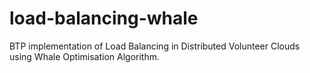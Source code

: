 # load-balancing-whale
BTP implementation of Load Balancing in Distributed Volunteer Clouds using Whale Optimisation Algorithm.
